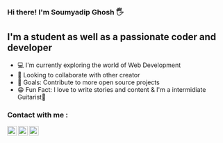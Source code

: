 ### Hi there! I'm Soumyadip Ghosh 🖐

## I'm a student as well as a passionate coder and developer
- 💻 I'm currently exploring the world of Web Development
- 📑 Looking to collaborate with other creator
- 🎯 Goals: Contribute to more open source projects
- 😁 Fun Fact: I love to write stories and content & I'm a intermidiate Guitarist🎸

### Contact with me :

[<img align="left" alt="SoumyadipGhosh23" width="22px" src="https://cdn.jsdelivr.net/npm/simple-icons@v3/icons/facebook.svg" />](https://www.facebook.com/soumyadip.ghosh.2307)
[<img align="left" alt="SoumyadipGhosh23" width="22px" src="https://camo.githubusercontent.com/c80f9763ed06d4ab9fbcc1a74b8b74cd95e4c7f82d3f1f70233994f236a0faeb/68747470733a2f2f63646e2e6a7364656c6976722e6e65742f6e706d2f73696d706c652d69636f6e734076332f69636f6e732f696e7374616772616d2e737667" />](https://instagram.com/soumyadip_08.23?utm_medium=copy_link)
[<img align="left" alt="SoumyadipGhosh23" width="22px" src="https://cdn.jsdelivr.net/npm/simple-icons@v3/icons/linkedin.svg" />](https://www.linkedin.com/in/h-5b27831b7)
